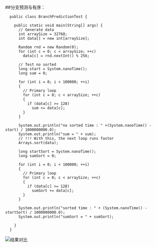 ##分支预测与有序：
  
      public class BranchPredictionTest {
	
        public static void main(String[] args) {
          // Generate data
          int arraySize = 32768;
          int data[] = new int[arraySize];

          Random rnd = new Random(0);
          for (int c = 0; c < arraySize; ++c)
            data[c] = rnd.nextInt() % 256;

          // Test no sorted
          long start = System.nanoTime();
          long sum = 0;

          for (int i = 0; i < 100000; ++i)
          {
            // Primary loop 
            for (int c = 0; c < arraySize; ++c)
            {
              if (data[c] >= 128)
                sum += data[c];
            }
          }

          System.out.println("no sorted time : " +(System.nanoTime() - start) / 1000000000.0);
          System.out.println("sum = " + sum);
          // !!! With this, the next loop runs faster
          Arrays.sort(data);

          long startSort = System.nanoTime();
          long sumSort = 0;

          for (int i = 0; i < 100000; ++i)
          {
            // Primary loop
            for (int c = 0; c < arraySize; ++c)
            {
              if (data[c] >= 128)
                sumSort += data[c];
            }
          }

          System.out.println("sorted time : " + (System.nanoTime() - startSort) / 1000000000.0);
          System.out.println("sumSort = " + sumSort);

        }
      }
      
![结果对比](https://github.com/FRookie/My-Grocery-Store/blob/master/picture/differ.PNG)

